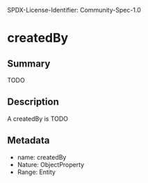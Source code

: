 SPDX-License-Identifier: Community-Spec-1.0

# createdBy

## Summary

TODO

## Description

A createdBy is TODO

## Metadata

- name: createdBy
- Nature: ObjectProperty
- Range: Entity

